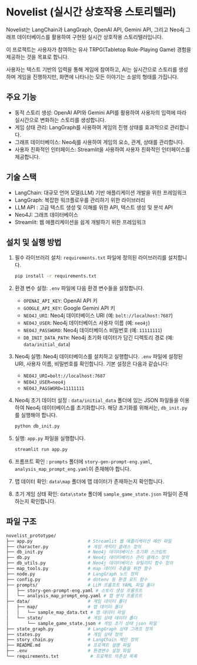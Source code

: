 # Novelist (실시간 상호작용 스토리텔러)

Novelist는 LangChain과 LangGraph, OpenAI API, Gemini API, 그리고 Neo4j 그래프 데이터베이스를 활용하여 구현된 실시간 상호작용 스토리텔러입니다. 

이 프로젝트는 사용자가 참여하는 유사 TRPG(Tabletop Role-Playing Game) 경험을 제공하는 것을 목표로 합니다. 

사용자는 텍스트 기반의 입력을 통해 게임에 참여하고, AI는 실시간으로 스토리를 생성하며 게임을 진행하지만, 화면에 나타나는 모든 이야기는 소설의 형태를 가집니다.

## 주요 기능

- 동적 스토리 생성: OpenAI API와 Gemini API를 활용하여 사용자의 입력에 따라 실시간으로 변화하는 스토리를 생성합니다.
- 게임 상태 관리: LangGraph를 사용하여 게임의 진행 상태를 효과적으로 관리합니다.
- 그래프 데이터베이스: Neo4j를 사용하여 게임의 요소, 관계, 상태를 관리합니다.
- 사용자 친화적인 인터페이스: Streamlit을 사용하여 사용자 친화적인 인터페이스를 제공합니다.

## 기술 스택

- LangChain: 대규모 언어 모델(LLM) 기반 애플리케이션 개발을 위한 프레임워크
- LangGraph: 복잡한 워크플로우를 관리하기 위한 라이브러리
- LLM API : 고급 텍스트 생성 및 이해를 위한 API, 텍스트 생성 및 분석 API
- Neo4J: 그래프 데이터베이스
- Streamlit: 웹 애플리케이션을 쉽게 개발하기 위한 프레임워크

## 설치 및 실행 방법

1.  필수 라이브러리 설치: `requirements.txt` 파일에 정의된 라이브러리를 설치합니다.
    ```bash
    pip install -r requirements.txt
    ```
2.  환경 변수 설정: `.env` 파일에 다음 환경 변수들을 설정합니다.
    - `OPENAI_API_KEY`: OpenAI API 키
    - `GOOGLE_API_KEY`: Google Gemini API 키
    - `NEO4J_URI`: Neo4j 데이터베이스 URI (예: `bolt://localhost:7687`)
    - `NEO4J_USER`: Neo4j 데이터베이스 사용자 이름 (예: `neo4j`)
    - `NEO4J_PASSWORD`: Neo4j 데이터베이스 비밀번호 (예: `11111111`)
    - `DB_INIT_DATA_PATH`: Neo4j 초기화 데이터가 담긴 디렉토리 경로 (예: `data/initial_data`)
3. Neo4j 실행: Neo4j 데이터베이스를 설치하고 실행합니다. `.env` 파일에 설정된 URI, 사용자 이름, 비밀번호를 확인합니다. 기본 설정은 다음과 같습니다:
    - `NEO4J_URI=bolt://localhost:7687`
    - `NEO4J_USER=neo4j`
    - `NEO4J_PASSWORD=11111111`
4. Neo4j 초기 데이터 설정 : `data/initial_data` 폴더에 있는 JSON 파일들을 이용하여 Neo4j 데이터베이스를 초기화합니다. 해당 초기화를 위해서는, `db_init.py`를 실행해야 합니다.
    ```bash
    python db_init.py
    ```

5.  실행: `app.py` 파일을 실행합니다.
    ```bash
    streamlit run app.py
    ```
6. 프롬프트 확인 : `prompts` 폴더에 `story-gen-prompt-eng.yaml`, `analysis_map_prompt_eng.yaml`이 존재해야 합니다.
7. 맵 데이터 확인: `data\map` 폴더에 맵 데이터가 존재하는지 확인합니다.
8. 초기 게임 상태 확인: `data\state` 폴더에 `sample_game_state.json` 파일이 존재하는지 확인합니다.

## 파일 구조
```bash
novelist_prototype/
├── app.py                     # Streamlit 웹 애플리케이션 메인 파일
├── character.py               # 게임 캐릭터 클래스 정의
├── db_init.py                 # Neo4j 데이터베이스 초기화 스크립트
├── db.py                      # Neo4j 데이터베이스 관리 클래스 정의
├── db_utils.py                # Neo4j 데이터베이스 유틸리티 함수 정의
├── map_tools.py               # map 데이터 추출을 위한 함수
├── node.py                    # LangGraph 노드 정의
├── config.py                  # dotenv 등 환경 로드 함수
├── prompts/                   # LLM 프롬프트 YAML 파일 폴더
│   ├── story-gen-prompt-eng.yaml # 스토리 생성 프롬프트
│   └── analysis_map_prompt_eng.yaml # 맵 분석 프롬프트
├── data/                      # 게임 데이터 폴더
│   ├── map/                   # 맵 데이터 폴더
│   │   └── sample_map_data.txt # 맵 데이터 파일
│   └── state/                 # 게임 상태 데이터 폴더
│       └── sample_game_state.json # 게임 초기 상태 json 파일
├── state_graph.py             # LangGraph 상태 그래프 정의
├── states.py                  # 게임 상태 정의
├── story_chain.py             # LangChain 체인 정의
├── README.md                  # 프로젝트 설명 파일
├── .env                       # 환경변수 설정 파일
└── requirements.txt            # 프로젝트 의존성 목록
```